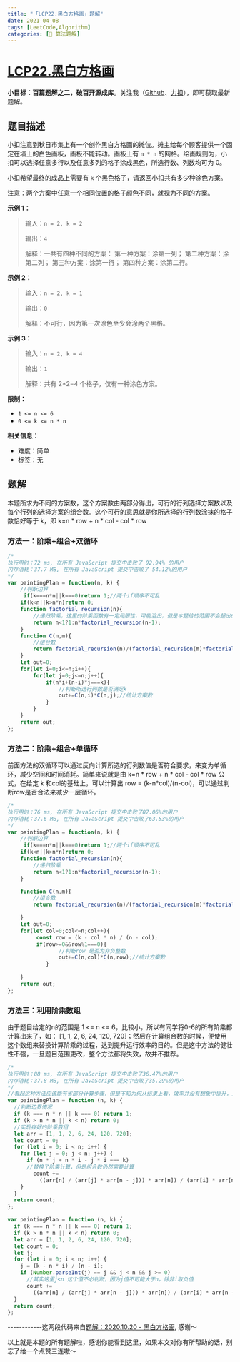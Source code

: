 ```yaml
---
title: "「LCP22.黑白方格画」题解"
date: 2021-04-08
tags: [LeetCode,Algorithm]
categories: [📝 算法题解]
---
```

#  [LCP22.黑白方格画](https://leetcode-cn.com/problems/ccw6C7/)

**小目标：百篇题解之二，破百开源成库**。关注我（[Github](https://github.com/KimYangOfCat)、[力扣](https://leetcode-cn.com/u/kimyang/)），即可获取最新题解。

## 题目描述

小扣注意到秋日市集上有一个创作黑白方格画的摊位。摊主给每个顾客提供一个固定在墙上的白色画板，画板不能转动。画板上有 `n * n` 的网格。绘画规则为，小扣可以选择任意多行以及任意多列的格子涂成黑色，所选行数、列数均可为 0。

小扣希望最终的成品上需要有 `k` 个黑色格子，请返回小扣共有多少种涂色方案。

注意：两个方案中任意一个相同位置的格子颜色不同，就视为不同的方案。<!-- more -->

**示例 1：**

> 输入：`n = 2, k = 2`
>
> 输出：`4`
>
> 解释：一共有四种不同的方案：
> 第一种方案：涂第一列；
> 第二种方案：涂第二列；
> 第三种方案：涂第一行；
> 第四种方案：涂第二行。

**示例 2：**

> 输入：`n = 2, k = 1`
>
> 输出：`0`
>
> 解释：不可行，因为第一次涂色至少会涂两个黑格。

**示例 3：**

> 输入：`n = 2, k = 4`
>
> 输出：`1`
>
> 解释：共有 2*2=4 个格子，仅有一种涂色方案。

**限制：**

- `1 <= n <= 6`
- `0 <= k <= n * n`

**相关信息**：

+ 难度：简单
+ 标签：无

## 题解

本题所求为不同的方案数，这个方案数由两部分得出，可行的行列选择方案数以及每个行列的选择方案的组合数。这个可行的意思就是你所选择的行列数涂抹的格子数恰好等于 k，即 k=n * row + n * col - col * row

### 方法一：阶乘+组合+双循环

```javascript
/*
执行用时：72 ms, 在所有 JavaScript 提交中击败了 92.94% 的用户
内存消耗：37.7 MB, 在所有 JavaScript 提交中击败了 54.12%的用户
*/
var paintingPlan = function(n, k) {
    //判断边界
     if(k===n*n||k===0)return 1;//两个if顺序不可乱
    if(k<n||k>n*n)return 0;
    function factorial_recursion(n){
        //递归阶乘，这里的阶乘函数有一定局限性，可能溢出，但是本题给的范围不会超出的。
        return n<1?1:n*factorial_recursion(n-1);
    }
    function C(n,m){
        //组合数
        return factorial_recursion(n)/(factorial_recursion(m)*factorial_recursion(n-m));
    }
    let out=0;
    for(let i=0;i<=n;i++){
        for(let j=0;j<=n;j++){
            if(n*i+(n-i)*j===k){
                //判断所选行列数是否满足k
                out+=C(n,i)*C(n,j);//统计方案数
            }
        }
    }
    return out;
};

```

### 方法二：阶乘+组合+单循环

前面方法的双循环可以通过反向计算所选的行列数值是否符合要求，来变为单循环，减少空间和时间消耗。简单来说就是由 k=n * row + n * col - col * row 公式，在给定 k 和col的基础上，可以计算出 row = (k-n*col)/(n-col)，可以通过判断row是否合法来减少一层循环。

```javascript
/*
执行用时：76 ms, 在所有 JavaScript 提交中击败了87.06%的用户
内存消耗：37.6 MB, 在所有 JavaScript 提交中击败了63.53%的用户
*/
var paintingPlan = function(n, k) {
    //判断边界
     if(k===n*n||k===0)return 1;//两个if顺序不可乱
    if(k<n||k>n*n)return 0;
    function factorial_recursion(n){
        //递归阶乘
        return n<1?1:n*factorial_recursion(n-1);
    }

    function C(n,m){
        //组合数
        return factorial_recursion(n)/(factorial_recursion(m)*factorial_recursion(n-m));

    }
    let out=0;
    for(let col=0;col<=n;col++){
         const row = (k - col * n) / (n - col);
         if(row>=0&&row%1===0){
                //判断row 是否为非负整数
                out+=C(n,col)*C(n,row);//统计方案数
            }
        
    }
    return out;
};
```

### 方法三：利用阶乘数组

由于题目给定的n的范围是 1 <= n <= 6，比较小，所以有同学将0-6的所有阶乘都计算出来了，如： [1, 1, 2, 6, 24, 120, 720]；然后在计算组合数的时候，便使用这个数组来替换计算阶乘的过程，达到提升运行效率的目的。但是这中方法的健壮性不强，一旦题目范围更改，整个方法都将失效，故并不推荐。

``` javascript
/*
执行用时：88 ms, 在所有 JavaScript 提交中击败了36.47%的用户
内存消耗：37.8 MB, 在所有 JavaScript 提交中击败了35.29%的用户
*/
//看起这种方法应该能节省部分计算步骤，但是不知为何从结果上看，效率并没有想象中提升，玄学。
var paintingPlan = function (n, k) {
  //判断边界情况
  if (k === n * n || k === 0) return 1;
  if (k > n * n || k < n) return 0;
  //实现存好的阶乘数组
  let arr = [1, 1, 2, 6, 24, 120, 720];
  let count = 0;
  for (let i = 0; i < n; i++) {
    for (let j = 0; j < n; j++) {
      if (n * j + n * i - j * i === k)
      //替换了阶乘计算，但是组合数仍然需要计算
        count +=
          ((arr[n] / (arr[j] * arr[n - j])) * arr[n]) / (arr[i] * arr[n - i]);
    }
  }
  return count;
};
```

```javascript
var paintingPlan = function (n, k) {
  if (k === n * n || k === 0) return 1;
  if (k > n * n || k < n) return 0;
  let arr = [1, 1, 2, 6, 24, 120, 720];
  let count = 0;
  let j;
  for (let i = 0; i < n; i++) {
    j = (k - n * i) / (n - i);
    if (Number.parseInt(j) == j && j < n && j >= 0)
      //其实这里j<n 这个值不必判断，因为j值不可能大于n，除非i取负值
      count +=
        ((arr[n] / (arr[j] * arr[n - j])) * arr[n]) / (arr[i] * arr[n - i]);
  }
  return count;
};
```

------------这两段代码来自[题解：2020.10.20 - 黑白方格画](https://leetcode-cn.com/problems/ccw6C7/solution/20201020-hei-bai-fang-ge-hua-by-vincent-157/), 感谢～ 

以上就是本题的所有题解啦，感谢你能看到这里，如果本文对你有所帮助的话，别忘了给一个点赞三连嗷～